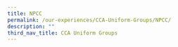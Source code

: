 ```yaml
---
title: NPCC
permalink: /our-experiences/CCA-Uniform-Groups/NPCC/
description: ""
third_nav_title: CCA Uniform Groups
---
```


